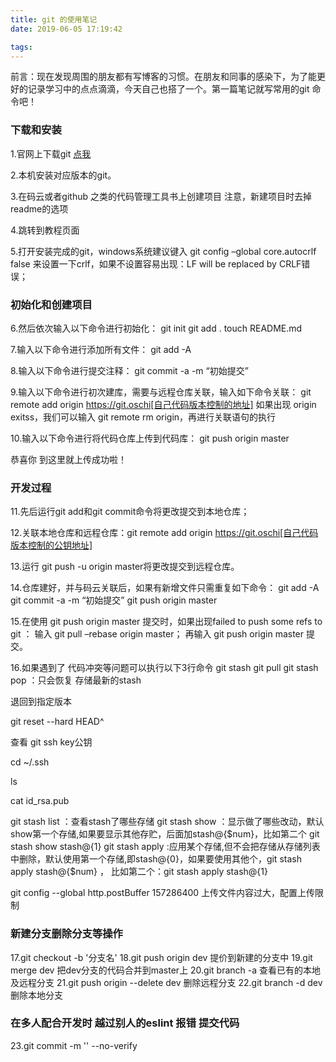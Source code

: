 ```yaml
---
title: git 的使用笔记
date: 2019-06-05 17:19:42

tags:
---
```

前言：现在发现周围的朋友都有写博客的习惯。在朋友和同事的感染下，为了能更好的记录学习中的点点滴滴，今天自己也搭了一个。第一篇笔记就写常用的git 命令吧！


### 下载和安装
1.官网上下载git [点我](https://git-scm.com/)

2.本机安装对应版本的git。

3.在码云或者github 之类的代码管理工具书上创建项目
注意，新建项目时去掉readme的选项

4.跳转到教程页面

5.打开安装完成的git，windows系统建议键入
git config –global core.autocrlf false
来设置一下crlf，如果不设置容易出现：LF will be replaced by CRLF错误；

### 初始化和创建项目
6.然后依次输入以下命令进行初始化：
git init
git add .
touch README.md

7.输入以下命令进行添加所有文件：
git add -A

8.输入以下命令进行提交注释：
git commit -a -m “初始提交”

9.输入以下命令进行初次建库，需要与远程仓库关联，输入如下命令关联：
git remote add origin  https://git.oschi[自己代码版本控制的地址]
如果出现 origin exitss，我们可以输入 git remote rm origin，再进行关联语句的执行

10.输入以下命令进行将代码仓库上传到代码库：
git push origin master

恭喜你 到这里就上传成功啦！

### 开发过程
11.先后运行git add和git commit命令将更改提交到本地仓库；

12.关联本地仓库和远程仓库：git remote add origin  https://git.oschi[自己代码版本控制的公钥地址]

13.运行 git push -u origin master将更改提交到远程仓库。

14.仓库建好，并与码云关联后，如果有新增文件只需重复如下命令：
git add -A
git commit -a -m “初始提交”
git push origin master

15.在使用 git push origin master 提交时，如果出现failed to push some refs to git ：
输入 git pull –rebase origin master；
再输入 git push origin master 提交。

16.如果遇到了 代码冲突等问题可以执行以下3行命令
git stash 
git pull
git stash pop ：只会恢复 存储最新的stash

退回到指定版本

git reset --hard HEAD^

查看 git ssh key公钥

cd ~/.ssh

ls 

cat id_rsa.pub

git stash list  ：查看stash了哪些存储
git stash show ：显示做了哪些改动，默认show第一个存储,如果要显示其他存贮，后面加stash@{$num}，比如第二个 git stash show stash@{1}
git stash apply :应用某个存储,但不会把存储从存储列表中删除，默认使用第一个存储,即stash@{0}，如果要使用其他个，git stash apply stash@{$num} ， 比如第二个：git stash apply stash@{1} 

git config --global http.postBuffer 157286400 上传文件内容过大，配置上传限制

### 新建分支删除分支等操作
17.git checkout -b '分支名'
18.git push origin dev 提价到新建的分支中
19.git  merge dev 把dev分支的代码合并到master上
20.git branch -a 查看已有的本地及远程分支
21.git push origin --delete dev 删除远程分支
22.git branch -d dev  删除本地分支


### 在多人配合开发时 越过别人的eslint 报错 提交代码  
23.git commit -m '' --no-verify